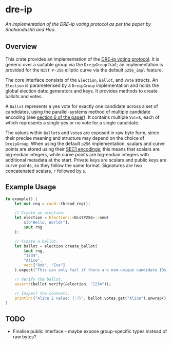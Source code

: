 # dre-ip
###### An implementation of the DRE-ip voting protocol as per the paper by Shahandashti and Hao.

## Overview
This crate provides an implementation of the [DRE-ip voting protocol][paper].
It is generic over a suitable group via the `DreipGroup` trait;
an implementation is provided for the `NIST P-256` elliptic curve via the default `p256_impl` feature.

The core interface consists of the `Election`, `Ballot`, and `Vote` structs.
An `Election` is parameterised by a `DreipGroup` implementation and holds the global election data: generators and keys.
It provides methods to create ballots and votes.

A `Ballot` represents a yes vote for exactly one candidate across a set of candidates, using the parallel-systems method of multiple candidate encoding (see [section 6 of the paper][paper]).
It contains multiple `Vote`s, each of which represents a single yes or no vote for a single candidate.

The values within `Ballot`s and `Vote`s are exposed in raw byte form, since their precise meaning and structure may depend on the choice of `DreipGroup`.
When using the default `p256` implementation, scalars and curve points are stored using their [SEC1 encodings][sec1];
this means that scalars are big-endian integers, while curve points are big-endian integers with additional metadata at the start.
Private keys are scalars and public keys are curve points, so they follow the same format.
Signatures are two concatenated scalars, `r` followed by `s`.

## Example Usage
```rust
fn example() {
    let mut rng = rand::thread_rng();

    // Create an election.
    let election = Election::<NistP256>::new(
        &[b"Hello, World!"],
        &mut rng
    );

    // Create a ballot.
    let ballot = election.create_ballot(
        &mut rng,
        "1234",
        "Alice",
        vec!["Bob", "Eve"]
    ).expect("This can only fail if there are non-unique candidate IDs.");

    // Verify the ballot.
    assert!(ballot.verify(&election, "1234"));

    // Inspect the contents.
    println!("Alice Z value: {:?}", ballot.votes.get("Alice").unwrap().Z);
}
```

## TODO
* Finalise public interface - maybe expose group-specific types instead of raw bytes?

[//]: # (links)
[paper]: https://eprint.iacr.org/2016/670.pdf
[sec1]: https://www.secg.org/sec1-v2.pdf
